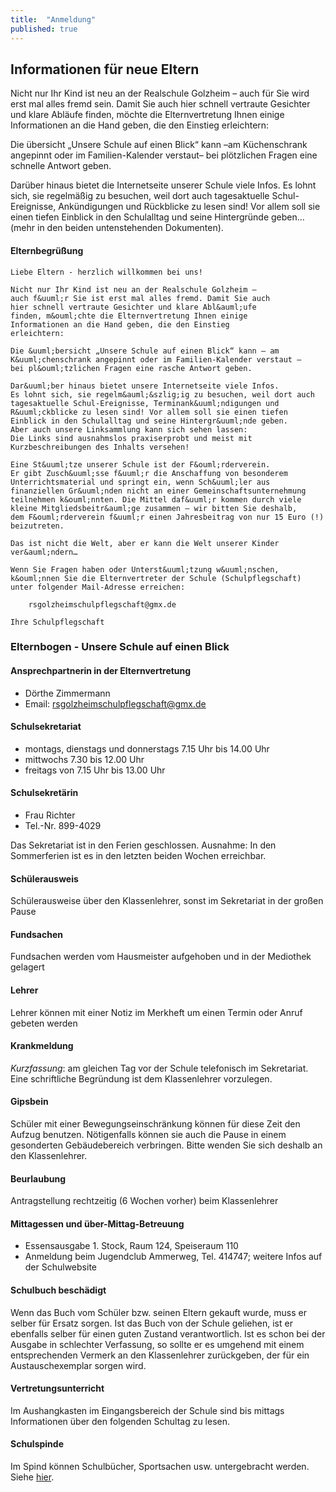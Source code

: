 ```yaml
---
title:  "Anmeldung"
published: true
---
```


## Informationen f&uuml;r neue Eltern

Nicht nur Ihr Kind ist neu an der Realschule Golzheim – auch f&uuml;r Sie wird erst mal alles fremd sein. Damit Sie auch hier schnell vertraute Gesichter und klare Abl&auml;ufe finden, m&ouml;chte die Elternvertretung Ihnen einige Informationen an die Hand geben, die den Einstieg erleichtern:

Die &uuml;bersicht „Unsere Schule auf einen Blick“ kann –am K&uuml;chenschrank angepinnt oder im Familien-Kalender verstaut– bei pl&ouml;tzlichen Fragen eine schnelle Antwort geben. 

Dar&uuml;ber hinaus bietet die Internetseite unserer Schule viele Infos. Es lohnt sich, sie regelm&auml;&szlig;ig zu besuchen, weil dort auch tagesaktuelle Schul-Ereignisse, Ank&uuml;ndigungen und R&uuml;ckblicke zu lesen sind! Vor allem soll sie einen tiefen Einblick in den Schulalltag und seine Hintergr&uuml;nde geben... (mehr in den beiden untenstehenden Dokumenten).


####  Elternbegr&uuml;&szlig;ung

	Liebe Eltern - herzlich willkommen bei uns!

	Nicht nur Ihr Kind ist neu an der Realschule Golzheim – 
	auch f&uuml;r Sie ist erst mal alles fremd. Damit Sie auch 
	hier schnell vertraute Gesichter und klare Abl&auml;ufe 
	finden, m&ouml;chte die Elternvertretung Ihnen einige 
	Informationen an die Hand geben, die den Einstieg 
	erleichtern:

	Die &uuml;bersicht „Unsere Schule auf einen Blick“ kann – am 
	K&uuml;chenschrank angepinnt oder im Familien-Kalender verstaut –
	bei pl&ouml;tzlichen Fragen eine rasche Antwort geben.

	Dar&uuml;ber hinaus bietet unsere Internetseite viele Infos. 
	Es lohnt sich, sie regelm&auml;&szlig;ig zu besuchen, weil dort auch 
	tagesaktuelle Schul-Ereignisse, Terminank&uuml;ndigungen und 
	R&uuml;ckblicke zu lesen sind! Vor allem soll sie einen tiefen 
	Einblick in den Schulalltag und seine Hintergr&uuml;nde geben. 
	Aber auch unsere Linksammlung kann sich sehen lassen: 
	Die Links sind ausnahmslos praxiserprobt und meist mit 
	Kurzbeschreibungen des Inhalts versehen!

	Eine St&uuml;tze unserer Schule ist der F&ouml;rderverein. 
	Er gibt Zusch&uuml;sse f&uuml;r die Anschaffung von besonderem 
	Unterrichtsmaterial und springt ein, wenn Sch&uuml;ler aus 
	finanziellen Gr&uuml;nden nicht an einer Gemeinschaftsunternehmung 
	teilnehmen k&ouml;nnten. Die Mittel daf&uuml;r kommen durch viele 
	kleine Mitgliedsbeitr&auml;ge zusammen – wir bitten Sie deshalb, 
	dem F&ouml;rderverein f&uuml;r einen Jahresbeitrag von nur 15 Euro (!) beizutreten.

	Das ist nicht die Welt, aber er kann die Welt unserer Kinder ver&auml;ndern…

	Wenn Sie Fragen haben oder Unterst&uuml;tzung w&uuml;nschen, 
	k&ouml;nnen Sie die Elternvertreter der Schule (Schulpflegschaft) 
	unter folgender Mail-Adresse erreichen: 

	    rsgolzheimschulpflegschaft@gmx.de

	Ihre Schulpflegschaft
















### Elternbogen - Unsere Schule auf einen Blick

#### Ansprechpartnerin in der Elternvertretung

- D&ouml;rthe Zimmermann 
- Email: rsgolzheimschulpflegschaft@gmx.de

#### Schulsekretariat
- montags, dienstags und donnerstags 7.15 Uhr bis 14.00 Uhr 
- mittwochs 7.30 bis 12.00 Uhr
- freitags von 7.15 Uhr bis 13.00 Uhr 

#### Schulsekret&auml;rin

- Frau Richter
- Tel.-Nr. 899-4029 

Das Sekretariat ist in den Ferien geschlossen. Ausnahme: In den Sommerferien ist es in den letzten beiden Wochen erreichbar.

#### Sch&uuml;lerausweis

Sch&uuml;lerausweise &uuml;ber den Klassenlehrer, sonst im Sekretariat in der gro&szlig;en Pause 

#### Fundsachen

Fundsachen werden vom Hausmeister aufgehoben und in der Mediothek gelagert 

#### Lehrer

Lehrer k&ouml;nnen mit einer Notiz im Merkheft um einen Termin oder Anruf gebeten werden 

#### Krankmeldung

*Kurzfassung*: am gleichen Tag vor der Schule telefonisch im Sekretariat. Eine schriftliche Begr&uuml;ndung ist dem Klassenlehrer vorzulegen.

#### Gipsbein

Sch&uuml;ler mit einer Bewegungseinschr&auml;nkung k&ouml;nnen f&uuml;r diese Zeit den Aufzug benutzen. N&ouml;tigenfalls k&ouml;nnen sie auch die Pause in einem gesonderten Geb&auml;udebereich verbringen. Bitte wenden Sie sich deshalb an den Klassenlehrer.

#### Beurlaubung

Antragstellung rechtzeitig (6 Wochen vorher) beim Klassenlehrer 

#### Mittagessen und &uuml;ber-Mittag-Betreuung

- Essensausgabe 1. Stock, Raum 124, Speiseraum 110
- Anmeldung beim Jugendclub Ammerweg, Tel. 414747; weitere Infos auf der Schulwebsite 

#### Schulbuch besch&auml;digt

Wenn das Buch vom Sch&uuml;ler bzw. seinen Eltern gekauft wurde, muss er selber f&uuml;r Ersatz sorgen. Ist das Buch von der Schule geliehen, ist er ebenfalls selber f&uuml;r einen guten Zustand verantwortlich. Ist es schon bei der Ausgabe in schlechter Verfassung, so sollte er es umgehend mit einem entsprechenden Vermerk an den Klassenlehrer zur&uuml;ckgeben, der f&uuml;r ein Austauschexemplar sorgen wird.

#### Vertretungsunterricht

Im Aushangkasten im Eingangsbereich der Schule sind bis mittags Informationen &uuml;ber den folgenden Schultag zu lesen. 

#### Schulspinde 

Im Spind k&ouml;nnen Schulb&uuml;cher, Sportsachen usw. untergebracht werden. Siehe <a href="spind-angebot.html">hier</a>.
